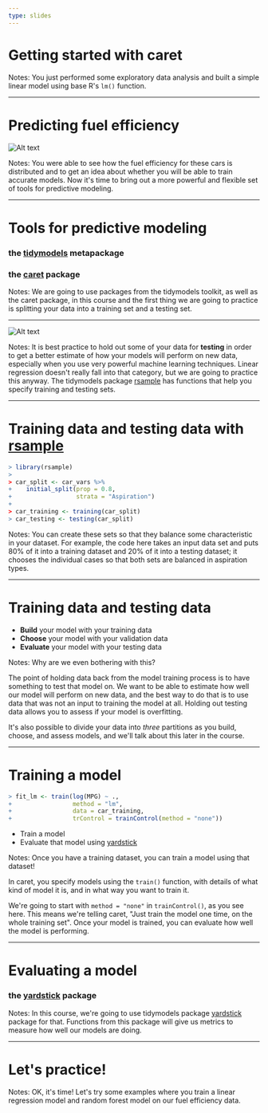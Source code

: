 ```yaml
---
type: slides
---
```


# Getting started with caret

Notes: You just performed some exploratory data analysis and built a simple linear model using base R's `lm()` function.


---

# Predicting fuel efficiency

![Alt text](https://github.com/juliasilge/supervised-ML-case-studies-course/blob/master/img/histogram.png?raw=true)

Notes: You were able to see how the fuel efficiency for these cars is distributed and to get an idea about whether you will be able to train accurate models. Now it's time to bring out a more powerful and flexible set of tools for predictive modeling. 

---

# Tools for predictive modeling

### the [tidymodels](https://github.com/tidymodels/tidymodels) metapackage

### the [caret](https://topepo.github.io/caret/index.html) package

Notes: We are going to use packages from the tidymodels toolkit, as well as the caret package, in this course and the first thing we are going to practice is splitting your data into a training set and a testing set.

---

![Alt text](https://github.com/juliasilge/supervised-ML-case-studies-course/blob/master/img/testtrain.png?raw=true)

Notes: It is best practice to hold out some of your data for **testing** in order to get a better estimate of how your models will perform on new data, especially when you use very powerful machine learning techniques. Linear regression doesn't really fall into that category, but we are going to practice this anyway. The tidymodels package [rsample](https://tidymodels.github.io/rsample/) has functions that help you specify training and testing sets.

---

# Training data and testing data with [rsample](https://tidymodels.github.io/rsample/)

```r
> library(rsample)
> 
> car_split <- car_vars %>%
+    initial_split(prop = 0.8,
+                  strata = "Aspiration")
+
> car_training <- training(car_split)
> car_testing <- testing(car_split)
```

Notes: You can create these sets so that they balance some characteristic in your dataset. For example, the code here takes an input data set and puts 80% of it into a training dataset and 20% of it into a testing dataset; it chooses the individual cases so that both sets are balanced in aspiration types.

---

# Training data and testing data

- **Build** your model with your training data 
- **Choose** your model with your validation data 
- **Evaluate** your model with your testing data 

Notes:  Why are we even bothering with this? 

The point of holding data back from the model training process is to have something to test that model on. We want to be able to estimate how well our model will perform on new data, and the best way to do that is to use data that was not an input to training the model at all. Holding out testing data allows you to assess if your model is overfitting. 

It's also possible to divide your data into *three* partitions as you build, choose, and assess models, and we'll talk about this later in the course.

---

# Training a model

```r
> fit_lm <- train(log(MPG) ~ ., 
+                 method = "lm", 
+                 data = car_training,
+                 trControl = trainControl(method = "none"))

```

- Train a model
- Evaluate that model using [yardstick](https://tidymodels.github.io/yardstick/)

Notes: Once you have a training dataset, you can train a model using that dataset! 

In caret, you specify models using the `train()` function, with details of what kind of model it is, and in what way you want to train it. 

We're going to start with `method = "none"` in `trainControl()`, as you see here. This means we're telling caret, "Just train the model one time, on the whole training set". Once your model is trained, you can evaluate how well the model is performing. 

---

# Evaluating a model


### the [yardstick](https://tidymodels.github.io/yardstick/) package


Notes:  In this course, we're going to use tidymodels package [yardstick](https://tidymodels.github.io/yardstick/) package for that. Functions from this package will give us metrics to measure how well our models are doing.

---

# Let's practice!

Notes: OK, it's time! Let's try some examples where you train a linear regression model and random forest model on our fuel efficiency data.













